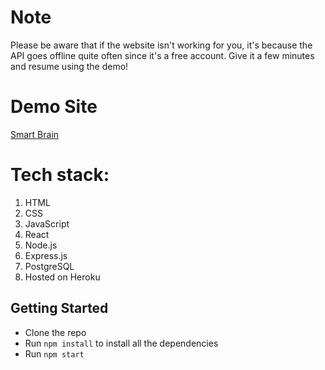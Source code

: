# Note

Please be aware that if the website isn't working for you, it's because the API goes offline quite often since it's a free account. Give it a few minutes and resume using the demo! 

# Demo Site

[Smart Brain](https://smart-brains-app123.herokuapp.com/)

# Tech stack:
1. HTML
2. CSS
3. JavaScript
4. React
5. Node.js
6. Express.js
7. PostgreSQL
8. Hosted on Heroku

## Getting Started

* Clone the repo
* Run `npm install` to install all the dependencies
* Run `npm start`

